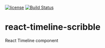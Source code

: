 [![license](https://img.shields.io/github/license/mashape/apistatus.svg?style=flat-square)](http://opensource.org/licenses/MIT)
[![Build Status](https://travis-ci.org/TheNovel/react-timeline-scribble.svg?branch=master)](https://travis-ci.org/TheNovel/react-timeline-scribble)

# react-timeline-scribble
React Timeline component
